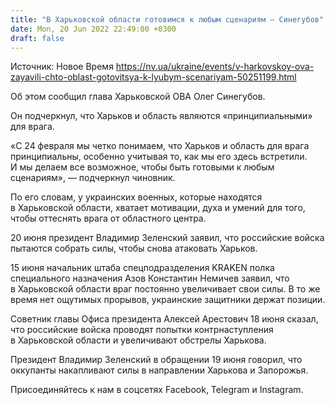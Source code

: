 ```yaml
---
title: "В Харьковской области готовимся к любым сценариям — Синегубов"
date: Mon, 20 Jun 2022 22:49:00 +0300
draft: false
---
```

Источник: Новое Время https://nv.ua/ukraine/events/v-harkovskoy-ova-zayavili-chto-oblast-gotovitsya-k-lyubym-scenariyam-50251199.html


 Об этом сообщил глава Харьковской ОВА Олег Синегубов.

Он подчеркнул, что Харьков и область являются «принципиальными» для врага.

«С 24 февраля мы четко понимаем, что Харьков и область для врага принципиальны, особенно учитывая то, как мы его здесь встретили. И мы делаем все возможное, чтобы быть готовыми к любым сценариям», — подчеркнул чиновник.

По его словам, у украинских военных, которые находятся в Харьковской области, хватает мотивации, духа и умений для того, чтобы оттеснять врага от областного центра.

20 июня президент Владимир Зеленский заявил, что российские войска пытаются собрать силы, чтобы снова атаковать Харьков.

15 июня начальник штаба спецподразделения KRAKEN полка специального назначения Азов Константин Немичев заявил, что в Харьковской области враг постоянно увеличивает свои силы. В то же время нет ощутимых прорывов, украинские защитники держат позиции.

Советник главы Офиса президента Алексей Арестович 18 июня сказал, что российские войска проводят попытки контрнаступления в Харьковской области и увеличивают обстрелы Харькова.

Президент Владимир Зеленский в обращении 19 июня говорил, что оккупанты накапливают силы в направлении Харькова и Запорожья.

Присоединяйтесь к нам в соцсетях Facebook, Telegram и Instagram.
